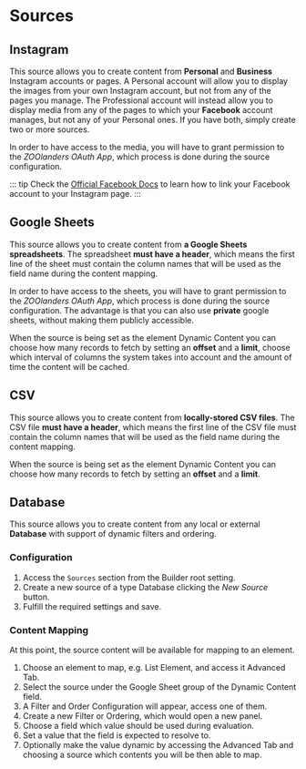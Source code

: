 # Sources

## Instagram

This source allows you to create content from **Personal** and **Business** Instagram accounts or pages. A Personal account will allow you to display the images from your own Instagram account, but not from any of the pages you manage. The Professional account will instead allow you to display media from any of the pages to which your **Facebook** account manages, but not any of your Personal ones. If you have both, simply create two or more sources.

In order to have access to the media, you will have to grant permission to the _ZOOlanders OAuth App_, which process is done during the source configuration.

::: tip
Check the [Official Facebook Docs](https://www.facebook.com/business/help/898752960195806) to learn how to link your Facebook account to your Instagram page.
:::

## Google Sheets

This source allows you to create content from **a Google Sheets spreadsheets**. The spreadsheet **must have a header**, which means the first line of the sheet must contain the column names that will be used as the field name during the content mapping.

In order to have access to the sheets, you will have to grant permission to the _ZOOlanders OAuth App_, which process is done during the source configuration. The advantage is that you can also use **private** google sheets, without making them publicly accessible.

When the source is being set as the element Dynamic Content you can choose how many records to fetch by setting an **offset** and a **limit**, choose which interval of columns the system takes into account and the amount of time the content will be cached.

## CSV

This source allows you to create content from **locally-stored CSV files**. The CSV file **must have a header**, which means the first line of the CSV file must contain the column names that will be used as the field name during the content mapping.

When the source is being set as the element Dynamic Content you can choose how many records to fetch by setting an **offset** and a **limit**.

## Database

This source allows you to create content from any local or external **Database** with support of dynamic filters and ordering.

### Configuration

1. Access the `Sources` section from the Builder root setting.
1. Create a new source of a type Database clicking the *New Source* button.
1. Fulfill the required settings and save.

### Content Mapping

At this point, the source content will be available for mapping to an element.

1. Choose an element to map, e.g. List Element, and access it Advanced Tab.
1. Select the source under the Google Sheet group of the Dynamic Content field.
1. A Filter and Order Configuration will appear, access one of them.
1. Create a new Filter or Ordering, which would open a new panel.
1. Choose a field which value should be used during evaluation.
1. Set a value that the field is expected to resolve to.
1. Optionally make the value dynamic by accessing the Advanced Tab and choosing a source which contents you will be then able to map.
